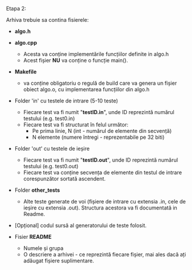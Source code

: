 
Etapa 2:

Arhiva trebuie sa contina fisierele:

* **algo.h**

* **algo.cpp**
    * Acesta va conține implementările funcțiilor definite in algo.h
    * Acest fișier **NU** va conține o funcție main().

* **Makefile** 
    * va conține obligatoriu o regulă de build care va genera
    un fișier obiect algo.o, cu implementarea funcțiilor din algo.h

* Folder 'in' cu testele de intrare  (5-10 teste)
    * Fiecare test va fi numit "**testID.in**", unde ID reprezintă numărul
    testului (e.g. test0.in)
    * Fiecare test va fi structurat în felul următor:
      * Pe prima linie, N (int - numărul de elemente din secvență)
      * N elemente (numere întregi - reprezentabile pe 32 biti)
      
* Folder 'out' cu testele de ieșire
    * Fiecare test va fi numit "**testID.out**", unde ID reprezintă numărul
    testului (e.g. test0.out) 
    * Fiecare test va conține secvența de elemente din testul de intrare 
    corespunzător sortată ascendent.
    
* Folder **other_tests**
    * Alte teste generate de voi (fișiere de intrare cu extensia .in, 
    cele de ieșire cu extensia .out). Structura acestora va fi 
    documentată in Readme.

* [Opțional] codul sursă al generatorului de teste folosit.

* Fisier **README**
    * Numele și grupa
    * O descriere a arhivei - ce reprezintă fiecare fișier, mai ales dacă ați adăugat
    fișiere suplimentare.
   
            
    
     
